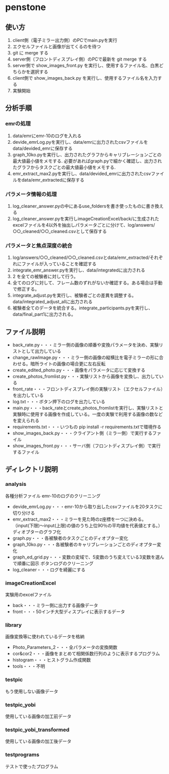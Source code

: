 # penstone

## 使い方

1. client側（電子ミラー出力側）のPCでmain.pyを実行
2. エクセルファイルと画像が出てくるのを待つ
3. git に merge する
4. server側（フロントディスプレイ側）のPCで最新を git merge する
5. server側で show_images_front.py を実行し、使用するファイル名、白黒どちらかを選択する
6. client側で show_images_back.py を実行し、使用するファイル名を入力する
7. 実験開始

## 分析手順

### emrの処理

1. data/emrにemr-10のログを入れる
2. devide_emrLog.pyを実行し、data/emrに出力されたcsvファイルをdata/devided_emrに保存する
3. graph_10ko.pyを実行し、出力されたグラフからキャリブレーションごとの最大値最小値をメモする.
必要があればgraph.pyで細かく確認し、出力されたグラフからタスクごとの最大値最小値をメモする.
4. emr_extract_max2.pyを実行し、data/devided_emrに出力されたcsvファイルをdata/emr_extractedに保存する

### パラメータ情報の処理

1. log_cleaner_answer.pyの中にあるuse_foldersを書き使ったものに書き換える
2. log_cleaner_answer.pyを実行しimageCreationExcel/back/に生成されたexcelファイルを4以外を抽出しパラメータごとに分けて、log/answers/○○_cleaned/○○_cleaned.csvとして保存する

### パラメータと焦点深度の統合

1. log/answers/○○_cleaned/○○_cleaned.csvとdata/emr_extracted/それぞれにファイルが入っていることを確認する
2. integrate_emr_answer.pyを実行し、data/integratedに出力される
3. 2 を全ての被験者に対して行う。
4. 全てのログに対して、フレーム数のずれがないか確認する。ある場合は手動で修正する。
5. integrate_adjust.pyを実行し、被験者ごとの差異を調整する。data/integrated_adjust_allに出力される
6. 被験者全てのデータを統合する。integrate_participants.pyを実行し、data/final_part1に出力される。

## ファイル説明

- back_rate.py・・・ミラー側の画像の順番や変換パラメータを決め、実験リストとして出力している
- change_rawImage.py・・・ミラー側の画像の縦横比を電子ミラーの形に合わせる。暗所ライトの画像の場合更に左右反転
- create_edited_photo.py・・・画像をパラメータに応じて変換する
- create_photos_fromlist.py・・・実験リストから画像を変換し、出力している
- front_rate・・・フロントディスプレイ側の実験リスト（エクセルファイル）を出力している
- log.txt・・・ボタン押下のログを出力している
- main.py・・・back_rateとcreate_photos_fromlistを実行し、実験リストと実験時に使用する画像を作成している。一度の実験で利用する画像の数などを変えられる
- requirements.txt・・・いつもの pip install -r requirements.txtで環境作る
- show_images_back.py・・・クライアント側（ミラー側）で実行するファイル
- show_images_front.py・・・サーバ側（フロントディスプレイ側）で実行するファイル

## ディレクトリ説明

### analysis

各種分析ファイル
emr-10のログのクリーニング

- devide_emrLog.py・・・emr-10から取り出したcsvファイルを20タスクに切り分ける
- emr_extract_max2・・・ミラーを見た時のz座標を一つに決める。（input(下限)～input(上限)の値のうち上位90％の平均値を代表値とする。）
ディオプターのグラフ化
- graph.py・・・各被験者のタスクごとのディオプター変化
- graph_10ko.py・・・各被験者のキャリブレーションごとのディオプター変化
- graph_ed_grid.py・・・変数の変域で、5変数のうち変えている3変数を選んで順番に図示
ボタンログのクリーニング
- log_cleaner・・・ログを綺麗にする

### imageCreationExcel

実験用のexcelファイル

- back・・・ミラー側に出力する画像データ
- front・・・50インチ大型ディスプレイに表示するデータ

### library

画像変換等に使われているデータを格納

- Photo_Parameters_2・・・全パラメータの変換関数
- cor&cor2・・・画像をまとめて相関係数行列のように表示するプログラム
- histogram・・・ヒストグラム作成関数
- tools・・・不明

### testpic

もう使用しない画像データ

### testpic_yobi

使用している画像の加工前データ

### testpic_yobi_transformed

使用している画像の加工後データ

### testprograms

テストで使ったプログラム
